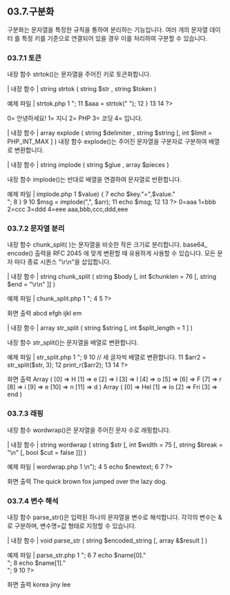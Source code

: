 ## 03.7.구분화 
구분화는 문자열을 특정한 규칙을 통하여 분리하는 기능입니다. 여러 개의 문자열 데이터 
를 특정 키를 기준으로 연결되어 있을 경우 이를 처리하여 구분할 수 있습니다. 

### 03.7.1 토큰 

내장 함수 strtok()는 문자열을 주어진 키로 토큰화합니다. 

| 내장 함수 | 
string strtok ( string $str , string $token ) 

예제 파일 | strtok.php 
1  <?php  
2  $str = "안녕하세요! 지니 PHP 코딩입니다.";  
3  
4  // 공백 문자로 문자열을 토큰화합니다.  
5  $aaa = strtok($str," ");  
6  
7  $i=0;  
8  
9  while ($aaa) {  
10  echo $i++ . "= ". $aaa . "<br>";  
11  $aaa = strtok(" ");  
12  }  
13  
14  ?>  


0= 안녕하세요! 1= 지니 2= PHP 3= 코딩 4= 입니다. 

| 내장 함수 | 
array explode ( string $delimiter , string $string [, int $limit = PHP_INT_MAX ] ) 
내장 함수 explode()는 주어진 문자열을 구분자로 구분하여 배열로 변환합니다. 

| 내장 함수 | 
string implode ( string $glue , array $pieces ) 

내장 함수 implode()는 반대로 배열을 연결하여 문자열로 반환합니다. 

예제 파일 | implode.php 
1 <?php 2 3 $string = "aaa;bbb;ccc;ddd;eee"; 4 $arr = explode(";", $string); 5 6 foreach ($arr as $key => $value) { 7 echo $key."=",$value."<br>"; 
8 } 9 10 $msg = implode(",", $arr); 11 echo $msg; 12 13 ?> 
0=aaa 1=bbb 2=ccc 3=ddd 4=eee aaa,bbb,ccc,ddd,eee 

### 03.7.2 문자열 분리 
내장 함수 chunk_split( )는 문자열을 비슷한 작은 크기로 분리합니다. base64_ 
encode() 출력을 RFC 2045 에 맞게 변환할 때 유용하게 사용할 수 있습니다. 모든 문자 
마다 종료 시퀀스 "\r\n"을 삽입합니다. 

| 내장 함수 | 
string chunk_split ( string $body [, int $chunklen = 76 [, string $end = "\r\n" ]] ) 

예제 파일 | chunk_split.php 
1 <?php 2 $str = "abcdefghijklem"; 3 echo chunk_split($str, 4) ."<br>"; 4 5 ?> 

화면 출력 
abcd efgh ijkl em 

| 내장 함수 | 
array str_split ( string $string [, int $split_length = 1 ] ) 

내장 함수 str_split()는 문자열을 배열로 변환합니다. 

예제 파일 | str_split.php 
1  <?php  
2  
3  $str = "Hello Friend";  
4  
5  // 한 글자씩 배열로 변환합니다.  
6  $arr1 = str_split($str);  
7  print_r($arr1);  
8  echo "<br>";  
9  
10  // 세 글자씩 배열로 변환합니다.  
11  $arr2 = str_split($str, 3);  
12  print_r($arr2);  
13  
14  ?>  

화면 출력 
Array ( [0] => H [1] => e [2] => l [3] => l [4] => o [5] => [6] => F [7] => r [8] => i [9] => e [10] => n [11] => d ) Array ( [0] => Hel [1] => lo [2] => Fri [3] => end ) 

### 03.7.3 래핑 
내장 함수 wordwrap()은 문자열을 주어진 문자 수로 래핑합니다. 

| 내장 함수 | 
string wordwrap ( string $str [, int $width = 75 [, string $break = "\n" [, bool $cut = false ]]] ) 

예제 파일 | wordwrap.php 
1 <?php 2 $text = "The quick brown fox jumped over the lazy dog."; 3 $newtext = wordwrap($text, 20, "<br />\n"); 4 
5 echo $newtext; 6 7 ?> 

화면 출력 
The quick brown fox jumped over the lazy dog. 

### 03.7.4 변수 해석 
내장 함수 parse_str()은 입력된 하나의 문자열을 변수로 해석합니다. 각각의 변수는 &로 구분하며, 변수명=값 형태로 지정할 수 있습니다. 

| 내장 함수 | 
void parse_str ( string $encoded_string [, array &$result ] ) 

예제 파일 | parse_str.php 
1 <?php 2 $str = "name[]=jiny&name[]=lee&country=korea"; 3 parse_str($str); 4 5 echo $country . "<br>"; 6 7 echo $name[0]."<br>"; 8 echo $name[1]."<br>"; 9 10 ?> 

화면 출력 
korea jiny lee 

